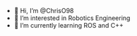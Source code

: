 - 👋 Hi, I’m @ChrisO98
- 👀 I’m interested in Robotics Engineering
- 🌱 I’m currently learning ROS and C++

<!---
ChrisO98/ChrisO98 is a ✨ special ✨ repository because its `README.md` (this file) appears on your GitHub profile.
You can click the Preview link to take a look at your changes.
- 💞️ I’m looking to collaborate on ...
- 📫 How to reach me ...
--->
